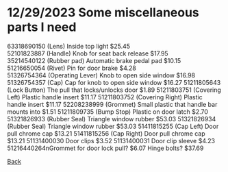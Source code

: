 # 12/29/2023 Some miscellaneous parts I need  

63318690150 (Lens)  Inside top light $25.45  
52101823887 (Handle) Knob for seat back release  $17.95  
35214540122 (Rubber pad) Automatic brake pedal pad  $10.15  
51216650054 (Rivet) Pin for door brake $4.28  
51326754364 (Operating Lever) Knob to open side window $16.98
51326754357 (Cap) Cap for knob to open side window $16.27
51211805643 (Lock Button) The pull that locks/unlocks door $1.89
51211803751 (Covering Left) Plastic handle insert $11.17
51211803752 (Covering Right) Plastic handle insert $11.17
52208238999 (Grommet) Small plastic that handle bar mounts into $1.51
51211809735 (Bump Stop) Plastic on door latch $2.70
51321826933 (Rubber Seal) Triangle window rubber $53.03
51321826934 (Rubber Seal) Triangle window rubber $53.03
51411815255 (Cap Left) Door pull chrome cap $13.21
51411815256 (Cap Right) Door pull chrome cap $13.21
51131400030 Door clips $3.52
51131400031 Door clip sleeve $4.23
51216440264nGrommet for door lock pull?  $6.07 
Hinge bolts? $37.69

[Back](../readme.md)